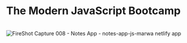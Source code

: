 # The Modern JavaScript Bootcamp
<br>![FireShot Capture 008 - Notes App - notes-app-js-marwa netlify app](https://user-images.githubusercontent.com/61974319/193148949-e39ba549-bd4e-4b6c-8d71-f94b9dd1c7e0.png)
